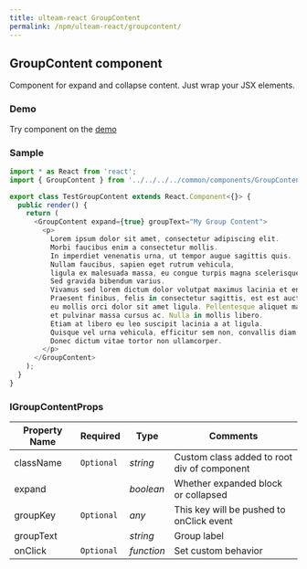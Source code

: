 ```yaml
---
title: ulteam-react GroupContent
permalink: /npm/ulteam-react/groupcontent/
---
```


## GroupContent component

Component for expand and collapse content. Just wrap your JSX elements.

### Demo
Try component on the [demo](/npm/ulteam-react/demo/?r=groupcontent)

### Sample

```js
import * as React from 'react';
import { GroupContent } from '../../../../common/components/GroupContent/GroupContent';

export class TestGroupContent extends React.Component<{}> {
  public render() {
    return (
      <GroupContent expand={true} groupText="My Group Content">
        <p>
          Lorem ipsum dolor sit amet, consectetur adipiscing elit. 
          Morbi faucibus enim a consectetur mollis. 
          In imperdiet venenatis urna, ut tempor augue sagittis quis. 
          Nullam faucibus, sapien eget rutrum vehicula, 
          ligula ex malesuada massa, eu congue turpis magna scelerisque metus. 
          Sed gravida bibendum varius. 
          Vivamus sed lorem dictum dolor volutpat maximus lacinia et enim. 
          Praesent finibus, felis in consectetur sagittis, est est auctor ipsum,
          eu mollis orci dolor sit amet ligula. Pellentesque aliquet massa nulla, 
          et pulvinar massa cursus ac. Nulla in mollis libero. 
          Etiam at libero eu leo suscipit lacinia a at ligula. 
          Quisque vel urna vehicula, efficitur sem non, convallis diam. 
          Donec dictum vitae tortor non ullamcorper.
        </p>
      </GroupContent>
    );
  }
}
```


### IGroupContentProps

| Property Name | Required | Type | Comments |
|-|-|-|-|
 | className | `Optional` |  *string* |     Custom class added to root div of component       |  
 | expand |  |  *boolean* |     Whether expanded block or collapsed       |  
 | groupKey | `Optional` |  *any* |     This key will be pushed to onClick event       |  
 | groupText |  |  *string* |     Group label       |  
 | onClick | `Optional` |  *function* |     Set custom behavior       |
